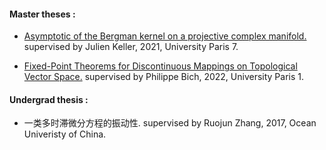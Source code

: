 #### Master theses :
- [Asymptotic of the Bergman kernel on a projective complex manifold.](https://hal.science/hal-04392390/document) supervised by Julien Keller, 2021, University Paris 7.

- [Fixed-Point Theorems for Discontinuous Mappings on Topological Vector Space.](https://hal.science/hal-04392389/document) supervised by Philippe Bich, 2022, University Paris 1.

#### Undergrad thesis :

- 一类多时滞微分方程的振动性. supervised by Ruojun Zhang, 2017, Ocean Univeristy of China.


